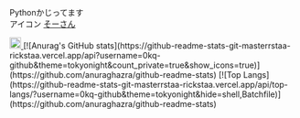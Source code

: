 Pythonかじってます  
アイコン [そーさん](https://twitter.com/L_Sosn)  

  <a href="http://twitter.com/_0kq_">
    <img height="20" src="https://img.shields.io/twitter/follow/_0kq_?label=Twitter&logo=twitter&style=for-the-badge" />
  </a>
[![Anurag's GitHub stats](https://github-readme-stats-git-masterrstaa-rickstaa.vercel.app/api?username=0kq-github&theme=tokyonight&count_private=true&show_icons=true)](https://github.com/anuraghazra/github-readme-stats)  
[![Top Langs](https://github-readme-stats-git-masterrstaa-rickstaa.vercel.app/api/top-langs/?username=0kq-github&theme=tokyonight&hide=shell,Batchfile)](https://github.com/anuraghazra/github-readme-stats)
